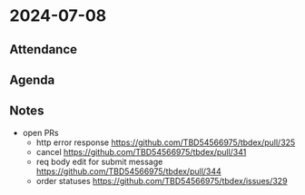 # 2024-07-08

## Attendance

## Agenda

## Notes
- open PRs
  - http error response https://github.com/TBD54566975/tbdex/pull/325 
  - cancel https://github.com/TBD54566975/tbdex/pull/341
  - req body edit for submit message https://github.com/TBD54566975/tbdex/pull/344 
  - order statuses https://github.com/TBD54566975/tbdex/issues/329 